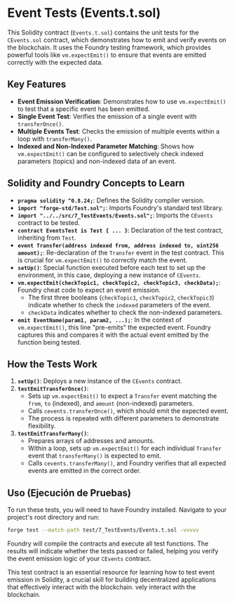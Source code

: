 # Event Tests (Events.t.sol)

This Solidity contract (`Events.t.sol`) contains the unit tests for the `CEvents.sol` contract, which demonstrates how to emit and verify events on the blockchain. It uses the Foundry testing framework, which provides powerful tools like `vm.expectEmit()` to ensure that events are emitted correctly with the expected data.

## Key Features

*   **Event Emission Verification**: Demonstrates how to use `vm.expectEmit()` to test that a specific event has been emitted.
*   **Single Event Test**: Verifies the emission of a single event with `transferOnce()`.
*   **Multiple Events Test**: Checks the emission of multiple events within a loop with `transferMany()`.
*   **Indexed and Non-Indexed Parameter Matching**: Shows how `vm.expectEmit()` can be configured to selectively check indexed parameters (topics) and non-indexed data of an event.

## Solidity and Foundry Concepts to Learn

*   **`pragma solidity ^0.8.24;`**: Defines the Solidity compiler version.
*   **`import "forge-std/Test.sol";`**: Imports Foundry's standard test library.
*   **`import "../../src/7_TestEvents/Events.sol";`**: Imports the `CEvents` contract to be tested.
*   **`contract EventsTest is Test { ... }`**: Declaration of the test contract, inheriting from `Test`.
*   **`event Transfer(address indexed from, address indexed to, uint256 amount);`**: Re-declaration of the `Transfer` event in the test contract. This is crucial for `vm.expectEmit()` to correctly match the event.
*   **`setUp()`**: Special function executed before each test to set up the environment, in this case, deploying a new instance of `CEvents`.
*   **`vm.expectEmit(checkTopic1, checkTopic2, checkTopic3, checkData);`**: Foundry cheat code to expect an event emission.
    *   The first three booleans (`checkTopic1`, `checkTopic2`, `checkTopic3`) indicate whether to check the `indexed` parameters of the event.
    *   `checkData` indicates whether to check the non-indexed parameters.
*   **`emit EventName(param1, param2, ...);`**: In the context of `vm.expectEmit()`, this line "pre-emits" the expected event. Foundry captures this and compares it with the actual event emitted by the function being tested.

## How the Tests Work

1.  **`setUp()`**: Deploys a new instance of the `CEvents` contract.
2.  **`testEmitTransferOnce()`**:
    *   Sets up `vm.expectEmit()` to expect a `Transfer` event matching the `from`, `to` (indexed), and `amount` (non-indexed) parameters.
    *   Calls `cevents.transferOnce()`, which should emit the expected event.
    *   The process is repeated with different parameters to demonstrate flexibility.
3.  **`testEmitTransferMany()`**:
    *   Prepares arrays of addresses and amounts.
    *   Within a loop, sets up `vm.expectEmit()` for each individual `Transfer` event that `transferMany()` is expected to emit.
    *   Calls `cevents.transferMany()`, and Foundry verifies that all expected events are emitted in the correct order.

## Uso (Ejecución de Pruebas)

To run these tests, you will need to have Foundry installed. Navigate to your project's root directory and run:

```bash
forge test --match-path test/7_TestEvents/Events.t.sol -vvvvv
```

Foundry will compile the contracts and execute all test functions. The results will indicate whether the tests passed or failed, helping you verify the event emission logic of your `CEvents` contract.

This test contract is an essential resource for learning how to test event emission in Solidity, a crucial skill for building decentralized applications that effectively interact with the blockchain.
vely interact with the blockchain.
